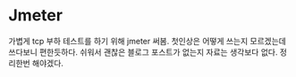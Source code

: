 # Jmeter

가볍게 tcp 부하 테스트를 하기 위해 jmeter 써봄. 첫인상은 어떻게 쓰는지 모르겠는데 쓰다보니 편한듯하다.
쉬워서 괜찮은 블로그 포스트가 없는지 자료는 생각보다 없다. 정리한번 해야겠다.
